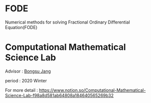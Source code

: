 # FODE
Numerical methods for solving Fractional Ordinary Differential Equation(FODE)


# Computational Mathematical Science Lab

Advisor : [Bongsu Jang](https://research.unist.ac.kr/post-research/24645-2/)

period : 2020 Winter

For more detail : https://www.notion.so/Computational-Mathematical-Science-Lab-f98a8d581ab64808a184640565269b32
